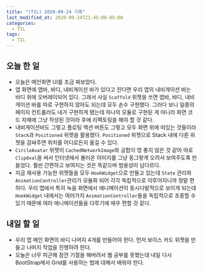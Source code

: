 ```yaml
---
title: "(TIL) 2020-09-24 기록"
last_modified_at: 2020-09-24T21:45:06-05:00
categories:
  - TIL
tags:
  - TIL
---
```


## 오늘 한 일
- 오늘은 메인화면 UI를 조금 짜보았다.
- 앱 화면에 앱바, 바디, 내비게이션 바가 있다고 친다면 우리 앱의 내비게이션 바는 바디 위에 오버레이되어 있다. 그래서 사실 ```Scaffold``` 위젯을 쓰면 앱바, 바디, 내비게이션 바를 따로 구현하지 않아도 되는데 모두 손수 구현했다. 그러다 보니 일종의 페이지 컨트롤러도 내가 구현하게 됐는데 하나의 모듈로 구현된 게 아니라 화면 코드 자체에 그냥 작성된 것이라 후에 리팩토링을 해야 할 것 같다.
- 내비게이션바도 그렇고 플로팅 액션 버튼도 그렇고 모두 화면 위에 떠있는 것들이라 ```Stack```과 ```Positioned``` 위젯을 활용했다. ```Positioned``` 위젯으로 Stack 내에 다른 위젯을 감싸주면 위치를 어디로든지 옮길 수 있다.
- ```CircleAvatar``` 위젯이 ```CachedNetworkImage```와 궁합이 영 좋지 않은 것 같아 따로 ```ClipOval```을 써서 인터넷에서 불러온 이미지를 그냥 동그랗게 오려서 보여주도록 만들었다. 훨씬 간편하고 보여지는 것은 똑같으며 범용성이 남다르다.
- 지금 재사용 가능한 위젯들을 모두 ```HookWidget```으로 만들고 있는데 ```State``` 관리와 ```AnimationController```관리가 모듈화 되어 각각 독립적으로 이루어지니까 정말 편하다. 우리 앱에서 특히 녹음 화면에서 애니메이션이 동시다발적으로 보이게 되는데 ```HookWidget``` 내에서는 여러가지 ```AnimationController```들을 독립적으로 조종할 수 있기 때문에 여러 애니메이션들을 다루기에 매우 편할 것 같다.

## 내일 할 일
- 우리 앱 메인 화면의 바디 나머지 4개를 만들어야 한다. 먼저 보이스 카드 위젯을 만들고 나머지 작업을 진행하려 한다.
- 오늘은 너무 피곤해 잠깐 기절을 해버려서 웹 공부를 못했는데 내일 다시 BootStrap에서 Grid를 사용하는 법에 대해서 배워야 한다.